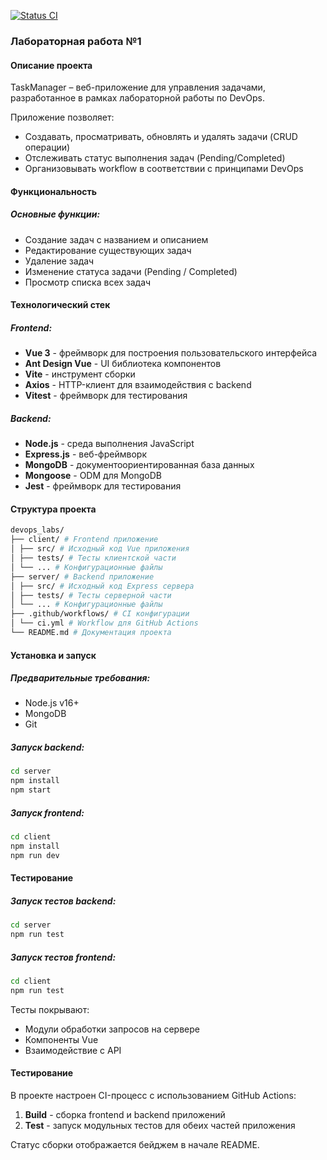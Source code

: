 [![Status CI](https://github.com/egota1n/devops_labs/actions/workflows/ci.yml/badge.svg?branch=lab1)](https://github.com/egota1n/devops_labs/actions/workflows/ci.yml)

### Лабораторная работа №1

#### Описание проекта

TaskManager – веб-приложение для управления задачами, разработанное в рамках лабораторной работы по DevOps.

Приложение позволяет:

- Создавать, просматривать, обновлять и удалять задачи (CRUD операции)
- Отслеживать статус выполнения задач (Pending/Completed)
- Организовывать workflow в соответствии с принципами DevOps

#### Функциональность

##### Основные функции:
- Создание задач с названием и описанием
- Редактирование существующих задач
- Удаление задач
- Изменение статуса задачи (Pending / Completed)
- Просмотр списка всех задач

#### Технологический стек

##### Frontend:
- **Vue 3** - фреймворк для построения пользовательского интерфейса
- **Ant Design Vue** - UI библиотека компонентов
- **Vite** - инструмент сборки
- **Axios** - HTTP-клиент для взаимодействия с backend
- **Vitest** - фреймворк для тестирования

##### Backend:
- **Node.js** - среда выполнения JavaScript
- **Express.js** - веб-фреймворк
- **MongoDB** - документоориентированная база данных
- **Mongoose** - ODM для MongoDB
- **Jest** - фреймворк для тестирования

#### Структура проекта

```bash
devops_labs/
├── client/ # Frontend приложение
│ ├── src/ # Исходный код Vue приложения
│ ├── tests/ # Тесты клиентской части
│ └── ... # Конфигурационные файлы
├── server/ # Backend приложение
│ ├── src/ # Исходный код Express сервера
│ ├── tests/ # Тесты серверной части
│ └── ... # Конфигурационные файлы
├── .github/workflows/ # CI конфигурации
│ └── ci.yml # Workflow для GitHub Actions
└── README.md # Документация проекта
```



#### Установка и запуск

##### Предварительные требования:
- Node.js v16+
- MongoDB
- Git

##### Запуск backend:
```bash
cd server
npm install
npm start
```

##### Запуск frontend:
```bash
cd client
npm install
npm run dev
```

#### Тестирование

##### Запуск тестов backend:

```bash
cd server
npm run test
```

##### Запуск тестов frontend:

```bash
cd client
npm run test
```

Тесты покрывают:

- Модули обработки запросов на сервере
- Компоненты Vue
- Взаимодействие с API

#### Тестирование

В проекте настроен CI-процесс с использованием GitHub Actions:

1. **Build** - сборка frontend и backend приложений
2. **Test** - запуск модульных тестов для обеих частей приложения

Статус сборки отображается бейджем в начале README.